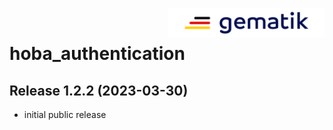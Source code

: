 <img align="right" width="250" height="47" src="Gematik_Logo_Flag_With_Background.png"/> <br/>

# hoba_authentication

## Release 1.2.2 (2023-03-30)

- initial public release 